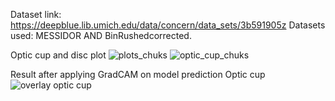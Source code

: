 Dataset link: https://deepblue.lib.umich.edu/data/concern/data_sets/3b591905z
Datasets used:  MESSIDOR AND BinRushedcorrected.

Optic cup and disc plot 
![plots_chuks](https://github.com/user-attachments/assets/1a8b28e9-cd20-4b4c-b5a3-6dbfd55573a4)
![optic_cup_chuks](https://github.com/user-attachments/assets/33393519-90ad-4a45-b480-c37e88c920d2)


Result after applying GradCAM on model prediction Optic cup
![overlay optic cup](https://github.com/user-attachments/assets/26fffeb3-ad59-42bb-8f55-29356750d133)
